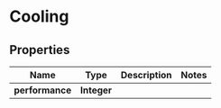 
# Cooling

## Properties
Name | Type | Description | Notes
------------ | ------------- | ------------- | -------------
**performance** | **Integer** |  | 



